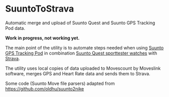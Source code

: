 # SuuntoToStrava

Automatic merge and upload of Suunto Quest and Suunto GPS Tracking Pod data.

**Work in progress, not working yet.**

The main point of the utility is to automate steps needed when using [Suunto GPS Tracking Pod][SuuntoGPS]
in combination [Suunto Quest sporttester watches][SuuntoQuest] with [Strava][Strava].

The utility uses local copies of data uploaded to Movescount by Moveslink software, merges GPS and Heart Rate data and sends them to Strava.

Some code (Suunto Move file parsers) adapted from https://github.com/oldhu/suunto2nike

[SuuntoGPS]: http://www.suunto.com/Products/PODs/Suunto-GPS-Track-POD/
[SuuntoQuest]: http://www.suunto.com/sports-watch-collections/Suunto-Quest-Collection/
[Strava]: https://www.strava.com
